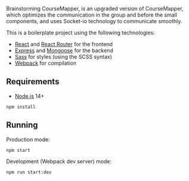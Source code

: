 Brainstorming CourseMapper, is an upgraded version of CourseMapper, which optimizes the 
communication in the group and before the small components, 
and uses Socket-io technology to communicate smoothly.

This is a boilerplate project using the following technologies:
- [React](https://facebook.github.io/react/) and [React Router](https://reacttraining.com/react-router/) for the frontend
- [Express](http://expressjs.com/) and [Mongoose](http://mongoosejs.com/) for the backend
- [Sass](http://sass-lang.com/) for styles (using the SCSS syntax)
- [Webpack](https://webpack.github.io/) for compilation


## Requirements

- [Node.js](https://nodejs.org/en/) 14+

```shell
npm install
```

## Running


Production mode:

```shell
npm start
```

Development (Webpack dev server) mode:

```shell
npm run start:dev
```
